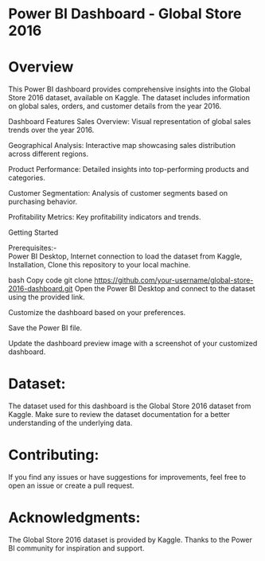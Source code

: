 # Power BI Dashboard - Global Store 2016

# Overview

This Power BI dashboard provides comprehensive insights into the Global Store 2016 dataset, available on Kaggle. The dataset includes information on global sales, orders, and customer details from the year 2016.

Dashboard Features
Sales Overview: Visual representation of global sales trends over the year 2016.

Geographical Analysis: Interactive map showcasing sales distribution across different regions.

Product Performance: Detailed insights into top-performing products and categories.

Customer Segmentation: Analysis of customer segments based on purchasing behavior.

Profitability Metrics: Key profitability indicators and trends.


Getting Started

Prerequisites:-  
Power BI Desktop,
Internet connection to load the dataset from Kaggle,
Installation,
Clone this repository to your local machine.

bash
Copy code
git clone https://github.com/your-username/global-store-2016-dashboard.git
Open the Power BI Desktop and connect to the dataset using the provided link.

Customize the dashboard based on your preferences.

Save the Power BI file.

Update the dashboard preview image with a screenshot of your customized dashboard.

# Dataset:
The dataset used for this dashboard is the Global Store 2016 dataset from Kaggle. Make sure to review the dataset documentation for a better understanding of the underlying data.

# Contributing:
If you find any issues or have suggestions for improvements, feel free to open an issue or create a pull request.


# Acknowledgments:
The Global Store 2016 dataset is provided by Kaggle.
Thanks to the Power BI community for inspiration and support.

